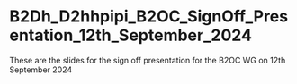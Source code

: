 # B2Dh_D2hhpipi_B2OC_SignOff_Presentation_12th_September_2024
These are the slides for the sign off presentation for the B2OC WG on 12th September 2024
